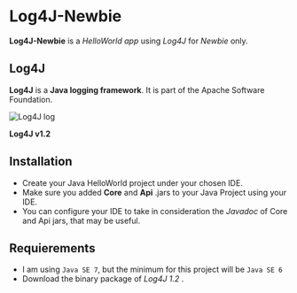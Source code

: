 # Log4J-Newbie

**Log4J-Newbie** is a _HelloWorld app_ using _Log4J_ for _Newbie_ only. 

## Log4J

**Log4J** is a **Java logging framework**. It is part of the Apache Software Foundation.

![Log4J log](http://logging.apache.org/log4j/2.x/images/logo.jpg)

**Log4J v1.2**


Installation
------------

- Create your Java  HelloWorld project under your chosen IDE.  
- Make sure you added **Core** and **Api** .jars to your Java Project using your IDE.
- You can configure your IDE to take in consideration the *Javadoc* of Core and Api jars, that may be useful.


Requierements
-------------

- I am using `Java SE 7`, but the minimum for this project will be `Java SE 6` 
- Download the binary package of _Log4J 1.2_ .

